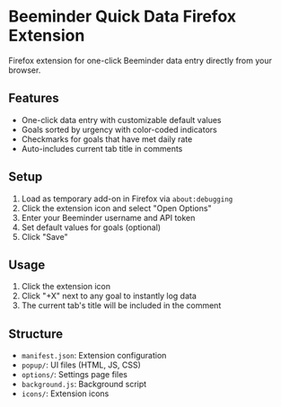 # Beeminder Quick Data Firefox Extension

Firefox extension for one-click Beeminder data entry directly from your browser.

## Features

- One-click data entry with customizable default values
- Goals sorted by urgency with color-coded indicators
- Checkmarks for goals that have met daily rate
- Auto-includes current tab title in comments

## Setup

1. Load as temporary add-on in Firefox via `about:debugging`
2. Click the extension icon and select "Open Options"
3. Enter your Beeminder username and API token
4. Set default values for goals (optional)
5. Click "Save"

## Usage

1. Click the extension icon
2. Click "+X" next to any goal to instantly log data
3. The current tab's title will be included in the comment

## Structure

- `manifest.json`: Extension configuration
- `popup/`: UI files (HTML, JS, CSS)
- `options/`: Settings page files
- `background.js`: Background script
- `icons/`: Extension icons
